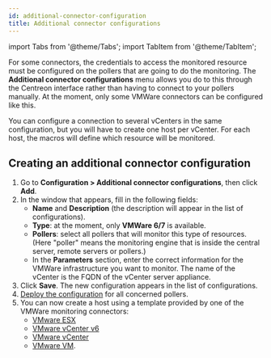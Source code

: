 ```yaml
---
id: additional-connector-configuration
title: Additional connector configurations
---
```

import Tabs from '@theme/Tabs';
import TabItem from '@theme/TabItem';

For some connectors, the credentials to access the monitored resource must be configured on the pollers that are going to do the monitoring. The **Additional connector configurations** menu allows you do to this through the Centreon interface rather than having to connect to your pollers manually. At the moment, only some VMWare connectors can be configured like this.

You can configure a connection to several vCenters in the same configuration, but you will have to create one host per vCenter. For each host, the macros will define which resource will be monitored.

## Creating an additional connector configuration

1. Go to **Configuration > Additional connector configurations**, then click **Add**.
2. In the window that appears, fill in the following fields:
   * **Name** and **Description** (the description will appear in the list of configurations).
   * **Type**: at the moment, only **VMWare 6/7** is available.
   * **Pollers**: select all pollers that will monitor this type of resources. (Here "poller" means the monitoring engine that is inside the central server, remote servers or pollers.)
   * In the **Parameters** section, enter the correct information for the VMWare infrastructure you want to monitor. The name of the vCenter is the FQDN of the vCenter server appliance.
3. Click **Save**. The new configuration appears in the list of configurations.
4. [Deploy the configuration](/docs/monitoring/monitoring-servers/deploying-a-configuration) for all concerned pollers.
5. You can now create a host using a template provided by one of the VMWare monitoring connectors:
   * [VMware ESX](../../procedures/virtualization-vmware2-esx.md)
   * [VMware vCenter v6](../../procedures/virtualization-vmware2-vcenter-6.md)
   * [VMware vCenter](../../procedures/virtualization-vmware2-vcenter-generic.md)
   * [VMware VM](virtualization-vmware2-vm.md).
